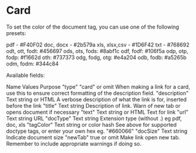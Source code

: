 # Card

To set the color of the document tag, you can use one of the following presets:

pdf - #F40F02
doc, docx - #2b579a
xls, xlsx,csv - #1D6F42
txt - #768692
odt, ott, fodt: #456697
ods, ots, fods: #8abf1c
odf, fodf: #106f5a
odp, otp, fodp: #f1662d
oth: #737373
odg, fodg, otg: #e4a204
odb, fodb: #a5265b
odm, fodm: #344c84


Available fields:

Name            Values                          Purpose
"type"          "card" or omit                  When making a link for a card, use this to ensure correct formatting of the description field.
"description"   Text string or HTML             A verbose description of what the link is for, inserted before the link
"title"         Text string                     Description of link. Warn of new tab or opens document if necessary
"text"          Text string or HTML             Text for link
"url"           Text string                     URL
"docType"       Text string                     Extension type (without .) eg pdf, doc, xls
"tagColor"      Text string or color hash       See above for supported doctype tags, or enter your own hex eg. "#660066"
"docSize"       Text string                     Indicate document size
"newTab"        true or omit                    Make link open new tab. Remember to include appropriate warnings if doing so.

